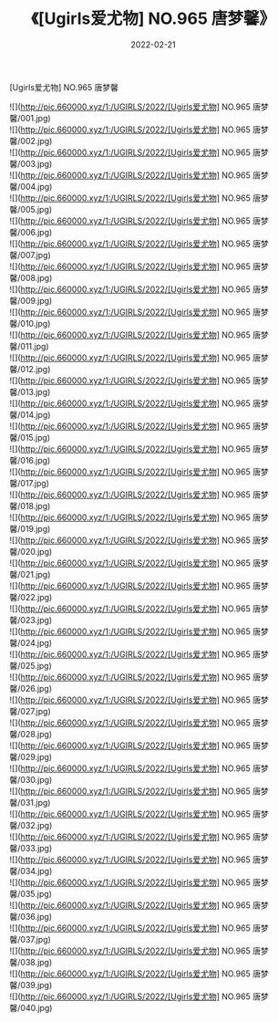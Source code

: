 ﻿---
layout: post
title:  《[Ugirls爱尤物] NO.965 唐梦馨》
date:   2022-02-21
img: http://pic.660000.xyz/1:/UGIRLS/2022/[Ugirls爱尤物] NO.965 唐梦馨/000.jpg
categories: [美女, 清纯, 唯美]
---

[Ugirls爱尤物] NO.965 唐梦馨

 ![](http://pic.660000.xyz/1:/UGIRLS/2022/[Ugirls爱尤物] NO.965 唐梦馨/001.jpg) <br>![](http://pic.660000.xyz/1:/UGIRLS/2022/[Ugirls爱尤物] NO.965 唐梦馨/002.jpg) <br>![](http://pic.660000.xyz/1:/UGIRLS/2022/[Ugirls爱尤物] NO.965 唐梦馨/003.jpg) <br>![](http://pic.660000.xyz/1:/UGIRLS/2022/[Ugirls爱尤物] NO.965 唐梦馨/004.jpg) <br>![](http://pic.660000.xyz/1:/UGIRLS/2022/[Ugirls爱尤物] NO.965 唐梦馨/005.jpg) <br>![](http://pic.660000.xyz/1:/UGIRLS/2022/[Ugirls爱尤物] NO.965 唐梦馨/006.jpg) <br>![](http://pic.660000.xyz/1:/UGIRLS/2022/[Ugirls爱尤物] NO.965 唐梦馨/007.jpg) <br>![](http://pic.660000.xyz/1:/UGIRLS/2022/[Ugirls爱尤物] NO.965 唐梦馨/008.jpg) <br>![](http://pic.660000.xyz/1:/UGIRLS/2022/[Ugirls爱尤物] NO.965 唐梦馨/009.jpg) <br>![](http://pic.660000.xyz/1:/UGIRLS/2022/[Ugirls爱尤物] NO.965 唐梦馨/010.jpg) <br>![](http://pic.660000.xyz/1:/UGIRLS/2022/[Ugirls爱尤物] NO.965 唐梦馨/011.jpg) <br>![](http://pic.660000.xyz/1:/UGIRLS/2022/[Ugirls爱尤物] NO.965 唐梦馨/012.jpg) <br>![](http://pic.660000.xyz/1:/UGIRLS/2022/[Ugirls爱尤物] NO.965 唐梦馨/013.jpg) <br>![](http://pic.660000.xyz/1:/UGIRLS/2022/[Ugirls爱尤物] NO.965 唐梦馨/014.jpg) <br>![](http://pic.660000.xyz/1:/UGIRLS/2022/[Ugirls爱尤物] NO.965 唐梦馨/015.jpg) <br>![](http://pic.660000.xyz/1:/UGIRLS/2022/[Ugirls爱尤物] NO.965 唐梦馨/016.jpg) <br>![](http://pic.660000.xyz/1:/UGIRLS/2022/[Ugirls爱尤物] NO.965 唐梦馨/017.jpg) <br>![](http://pic.660000.xyz/1:/UGIRLS/2022/[Ugirls爱尤物] NO.965 唐梦馨/018.jpg) <br>![](http://pic.660000.xyz/1:/UGIRLS/2022/[Ugirls爱尤物] NO.965 唐梦馨/019.jpg) <br>![](http://pic.660000.xyz/1:/UGIRLS/2022/[Ugirls爱尤物] NO.965 唐梦馨/020.jpg) <br>![](http://pic.660000.xyz/1:/UGIRLS/2022/[Ugirls爱尤物] NO.965 唐梦馨/021.jpg) <br>![](http://pic.660000.xyz/1:/UGIRLS/2022/[Ugirls爱尤物] NO.965 唐梦馨/022.jpg) <br>![](http://pic.660000.xyz/1:/UGIRLS/2022/[Ugirls爱尤物] NO.965 唐梦馨/023.jpg) <br>![](http://pic.660000.xyz/1:/UGIRLS/2022/[Ugirls爱尤物] NO.965 唐梦馨/024.jpg) <br>![](http://pic.660000.xyz/1:/UGIRLS/2022/[Ugirls爱尤物] NO.965 唐梦馨/025.jpg) <br>![](http://pic.660000.xyz/1:/UGIRLS/2022/[Ugirls爱尤物] NO.965 唐梦馨/026.jpg) <br>![](http://pic.660000.xyz/1:/UGIRLS/2022/[Ugirls爱尤物] NO.965 唐梦馨/027.jpg) <br>![](http://pic.660000.xyz/1:/UGIRLS/2022/[Ugirls爱尤物] NO.965 唐梦馨/028.jpg) <br>![](http://pic.660000.xyz/1:/UGIRLS/2022/[Ugirls爱尤物] NO.965 唐梦馨/029.jpg) <br>![](http://pic.660000.xyz/1:/UGIRLS/2022/[Ugirls爱尤物] NO.965 唐梦馨/030.jpg) <br>![](http://pic.660000.xyz/1:/UGIRLS/2022/[Ugirls爱尤物] NO.965 唐梦馨/031.jpg) <br>![](http://pic.660000.xyz/1:/UGIRLS/2022/[Ugirls爱尤物] NO.965 唐梦馨/032.jpg) <br>![](http://pic.660000.xyz/1:/UGIRLS/2022/[Ugirls爱尤物] NO.965 唐梦馨/033.jpg) <br>![](http://pic.660000.xyz/1:/UGIRLS/2022/[Ugirls爱尤物] NO.965 唐梦馨/034.jpg) <br>![](http://pic.660000.xyz/1:/UGIRLS/2022/[Ugirls爱尤物] NO.965 唐梦馨/035.jpg) <br>![](http://pic.660000.xyz/1:/UGIRLS/2022/[Ugirls爱尤物] NO.965 唐梦馨/036.jpg) <br>![](http://pic.660000.xyz/1:/UGIRLS/2022/[Ugirls爱尤物] NO.965 唐梦馨/037.jpg) <br>![](http://pic.660000.xyz/1:/UGIRLS/2022/[Ugirls爱尤物] NO.965 唐梦馨/038.jpg) <br>![](http://pic.660000.xyz/1:/UGIRLS/2022/[Ugirls爱尤物] NO.965 唐梦馨/039.jpg) <br>![](http://pic.660000.xyz/1:/UGIRLS/2022/[Ugirls爱尤物] NO.965 唐梦馨/040.jpg) <br>